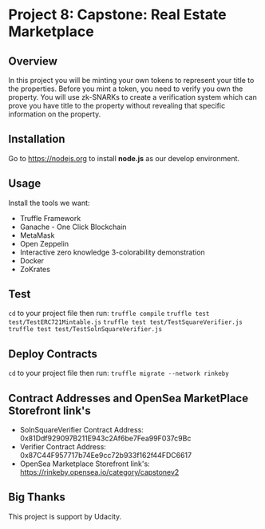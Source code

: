 # Project 8: Capstone: Real Estate Marketplace

## Overview
In this project you will be minting your own tokens to represent your title to the properties. Before you mint a token, you need to verify you own the property. You will use zk-SNARKs to create a verification system which can prove you have title to the property without revealing that specific information on the property. 

## Installation
Go to https://nodejs.org to install **node.js** as our develop environment.

## Usage
Install the tools we want:
* Truffle Framework
* Ganache - One Click Blockchain
* MetaMask
* Open Zeppelin
* Interactive zero knowledge 3-colorability demonstration
* Docker
* ZoKrates

## Test
`cd` to your project file then run:
`truffle compile`
`truffle test test/TestERC721Mintable.js`
`truffle test test/TestSquareVerifier.js`
`truffle test test/TestSolnSquareVerifier.js`

## Deploy Contracts
`cd` to your project file then run:
`truffle migrate --network rinkeby`

## Contract Addresses and OpenSea MarketPlace Storefront link's
* SolnSquareVerifier Contract Address: 0x81Ddf929097B211E943c2Af6be7Fea99F037c9Bc
* Verifier Contract Address: 0x87C44F957717b74Ee9cc72b933f162f44FDC6617
* OpenSea Marketplace Storefront link's: https://rinkeby.opensea.io/category/capstonev2

## Big Thanks
This project is support by Udacity.